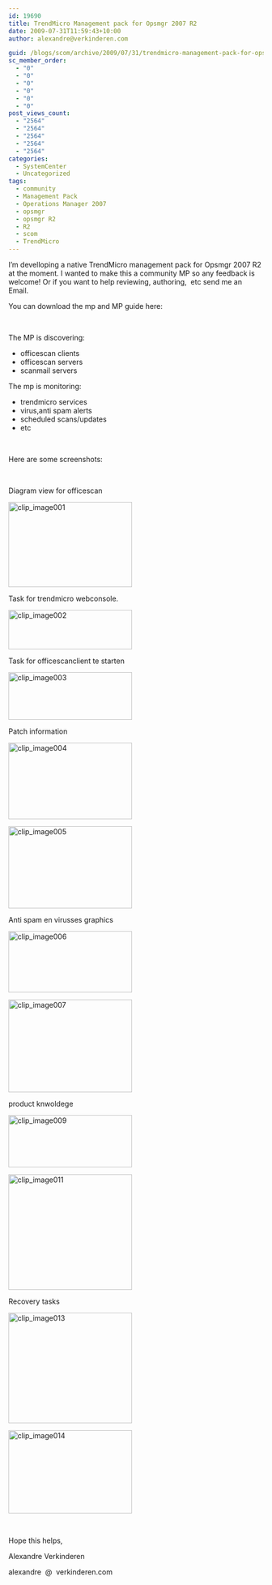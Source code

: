 ```yaml
---
id: 19690
title: TrendMicro Management pack for Opsmgr 2007 R2
date: 2009-07-31T11:59:43+10:00
author: alexandre@verkinderen.com

guid: /blogs/scom/archive/2009/07/31/trendmicro-management-pack-for-opsmgr-2007-r2.aspx
sc_member_order:
  - "0"
  - "0"
  - "0"
  - "0"
  - "0"
  - "0"
post_views_count:
  - "2564"
  - "2564"
  - "2564"
  - "2564"
  - "2564"
categories:
  - SystemCenter
  - Uncategorized
tags:
  - community
  - Management Pack
  - Operations Manager 2007
  - opsmgr
  - opsmgr R2
  - R2
  - scom
  - TrendMicro
---
```

I’m develloping a native TrendMicro management pack for Opsmgr 2007 R2 at the moment. I wanted to make this a community MP so any feedback is welcome! Or if you want to help reviewing, authoring,&#160; etc send me an Email.

You can download the mp and MP guide here: 

&#160;

The MP is discovering:

  * officescan clients
  * officescan servers
  * scanmail servers

The mp is monitoring:

  * trendmicro services
  * virus,anti spam alerts
  * scheduled scans/updates
  * etc

&#160;

Here are some screenshots:

&#160;

Diagram view for officescan

[<img style="border-bottom: 0px;border-left: 0px;border-top: 0px;border-right: 0px" border="0" alt="clip_image001" src="http://scug.be/scom/files/2012/06/clip_image001_thumb_5AB8DBC6.jpg" width="244" height="168" />](http://scug.be/scom/files/2012/06/clip_image001_73FC33AB.jpg)

Task for trendmicro webconsole. 

[<img style="border-bottom: 0px;border-left: 0px;border-top: 0px;border-right: 0px" border="0" alt="clip_image002" src="http://scug.be/scom/files/2012/06/clip_image002_thumb_24D9080E.jpg" width="244" height="78" />](http://scug.be/scom/files/2012/06/clip_image002_5EC5BA49.jpg)

Task for officescanclient te starten

[<img style="border-bottom: 0px;border-left: 0px;border-top: 0px;border-right: 0px" border="0" alt="clip_image003" src="http://scug.be/scom/files/2012/06/clip_image003_thumb_7E9BD017.jpg" width="244" height="94" />](http://scug.be/scom/files/2012/06/clip_image003_496D2643.jpg)

Patch information

[<img style="border-bottom: 0px;border-left: 0px;border-top: 0px;border-right: 0px" border="0" alt="clip_image004" src="http://scug.be/scom/files/2012/06/clip_image004_thumb_78E5D7D3.jpg" width="244" height="151" />](http://scug.be/scom/files/2012/06/clip_image004_3578B50F.jpg)

[<img style="border-bottom: 0px;border-left: 0px;border-top: 0px;border-right: 0px" border="0" alt="clip_image005" src="http://scug.be/scom/files/2012/06/clip_image005_thumb_2BDA899D.jpg" width="244" height="162" />](http://scug.be/scom/files/2012/06/clip_image005_0F3B7D19.jpg)

Anti spam en virusses graphics

[<img style="border-bottom: 0px;border-left: 0px;border-top: 0px;border-right: 0px" border="0" alt="clip_image006" src="http://scug.be/scom/files/2012/06/clip_image006_thumb_40848470.jpg" width="244" height="121" />](http://scug.be/scom/files/2012/06/clip_image006_1AF5E5AD.jpg)

[<img style="border-bottom: 0px;border-left: 0px;border-top: 0px;border-right: 0px" border="0" alt="clip_image007" src="http://scug.be/scom/files/2012/06/clip_image007_thumb_54C4DCFF.jpg" width="244" height="183" />](http://scug.be/scom/files/2012/06/clip_image007_32B4CF26.jpg)

product knwoldege

[<img style="border-bottom: 0px;border-left: 0px;border-top: 0px;border-right: 0px" border="0" alt="clip_image009" src="http://scug.be/scom/files/2012/06/clip_image009_thumb_117EF641.jpg" width="244" height="103" />](http://scug.be/scom/files/2012/06/clip_image009_3922E1BA.jpg)

[<img style="border-bottom: 0px;border-left: 0px;border-top: 0px;border-right: 0px" border="0" alt="clip_image011" src="http://scug.be/scom/files/2012/06/clip_image011_thumb_4719D30A.jpg" width="244" height="228" />](http://scug.be/scom/files/2012/06/clip_image011_0172B83B.jpg)

Recovery tasks

[<img style="border-bottom: 0px;border-left: 0px;border-top: 0px;border-right: 0px" border="0" alt="clip_image013" src="http://scug.be/scom/files/2012/06/clip_image013_thumb_4334308D.jpg" width="244" height="218" />](http://scug.be/scom/files/2012/06/clip_image013_56BC6ECC.jpg)

[<img style="border-bottom: 0px;border-left: 0px;border-top: 0px;border-right: 0px" border="0" alt="clip_image014" src="http://scug.be/scom/files/2012/06/clip_image014_thumb_358695E7.jpg" width="244" height="164" />](http://scug.be/scom/files/2012/06/clip_image014_6E0F2550.jpg)

&#160;

Hope this helps,

Alexandre Verkinderen

alexandre&#160; @&#160; verkinderen.com
